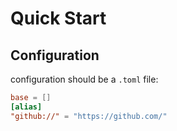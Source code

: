 # Quick Start

## Configuration

configuration should be a `.toml` file:

```toml
base = []
[alias]
"github://" = "https://github.com/"
```
